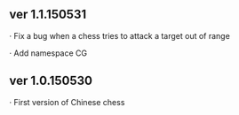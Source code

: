 ver 1.1.150531
--------------------------------------------------------------
· Fix a bug when a chess tries to attack a target out of range

· Add namespace CG

ver 1.0.150530
--------------------------------------------------------------
· First version of Chinese chess
